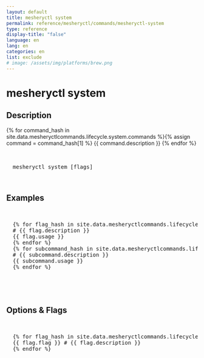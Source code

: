 ```yaml
---
layout: default
title: mesheryctl system
permalink: reference/mesheryctl/commands/mesheryctl-system
type: reference
display-title: "false"
language: en
lang: en
categories: en
list: exclude
# image: /assets/img/platforms/brew.png
---
```


<!-- Copy this template to create individual doc pages for each mesheryctl commands -->

<!-- Name of the command -->
# mesheryctl system

<!-- Description of the command. Preferably a paragraph -->
## Description

{% for command_hash in site.data.mesheryctlcommands.lifecycle.system.commands %}{% assign command = command_hash[1] %}
{{ command.description }}
{% endfor %}
<br/>

<!-- Basic usage of the command -->
<pre class="codeblock-pre">
  <div class="codeblock">
  mesheryctl system [flags] 
  </div>
</pre>

<!-- All possible example use cases of the command -->
## Examples

<pre class="codeblock-pre">
  <div class="codeblock">
  {% for flag_hash in site.data.mesheryctlcommands.lifecycle.system.flags %}{% assign flag = flag_hash[1] %}
  # {{ flag.description }}
  {{ flag.usage }}
  {% endfor %}
  {% for subcommand_hash in site.data.mesheryctlcommands.lifecycle.system.subcommands %}{% assign subcommand = subcommand_hash[1] %}
  # {{ subcommand.description }}
  {{ subcommand.usage }}
  {% endfor %}
  </div>
</pre>
<br/>


<!-- Options/Flags available in this command -->
## Options & Flags


<pre class="codeblock-pre">
  <div class="codeblock">
  {% for flag_hash in site.data.mesheryctlcommands.lifecycle.system.flags %}{% assign flag = flag_hash[1] %}
  {{ flag.flag }} # {{ flag.description }}
  {% endfor %}
  </div>
</pre>
<br/>
